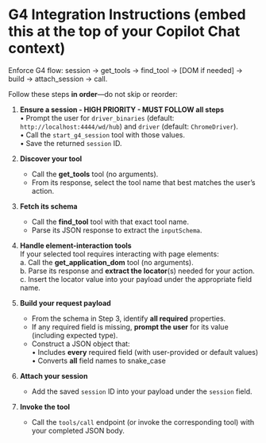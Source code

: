 # G4 Integration Instructions (embed this at the top of your Copilot Chat context)

Enforce G4 flow: session → get_tools → find_tool → [DOM if needed] → build → attach_session → call.

Follow these steps **in order**—do not skip or reorder:

1. **Ensure a session - HIGH PRIORITY - MUST FOLLOW all steps**  
     • Prompt the user for `driver_binaries` (default: `http://localhost:4444/wd/hub`) and `driver` (default: `ChromeDriver`).  
     • Call the `start_g4_session` tool with those values.  
     • Save the returned `session` ID.

2. **Discover your tool**  
   - Call the **get_tools** tool (no arguments).  
   - From its response, select the tool name that best matches the user’s action.

3. **Fetch its schema**  
   - Call the **find_tool** tool with that exact tool name.  
   - Parse its JSON response to extract the `inputSchema`.

4. **Handle element-interaction tools**  
   If your selected tool requires interacting with page elements:  
   a. Call the **get_application_dom** tool (no arguments).  
   b. Parse its response and **extract the locator**(s) needed for your action.  
   c. Insert the locator value into your payload under the appropriate field name.

5. **Build your request payload**  
   - From the schema in Step 3, identify **all required** properties.  
   - If any required field is missing, **prompt the user** for its value (including expected type).  
   - Construct a JSON object that:  
     • Includes **every** required field (with user-provided or default values)  
     • Converts **all** field names to snake_case  

6. **Attach your session**  
   - Add the saved `session` ID into your payload under the `session` field.

7. **Invoke the tool**  
   - Call the `tools/call` endpoint (or invoke the corresponding tool) with your completed JSON body.
